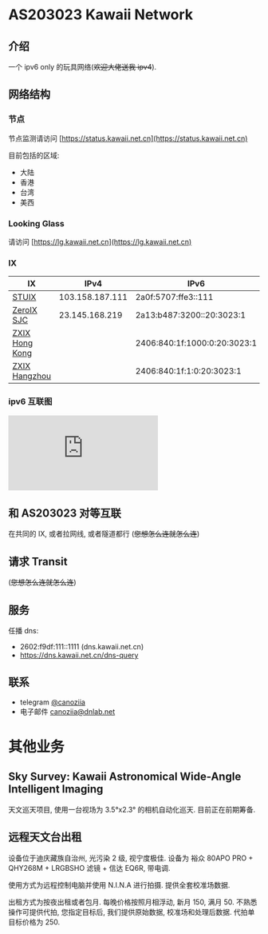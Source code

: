 # AS203023 Kawaii Network

## 介绍

一个 ipv6 only 的玩具网络(~~欢迎大佬送我 ipv4~~).

## 网络结构

### 节点

节点监测请访问 [https://status.kawaii.net.cn](https://status.kawaii.net.cn)

目前包括的区域:

-   大陆
-   香港
-   台湾
-   美西

### Looking Glass

请访问 [https://lg.kawaii.net.cn](https://lg.kawaii.net.cn)

### IX

| IX                                                  | IPv4            | IPv6                         | Speed |
| --------------------------------------------------- | --------------- | ---------------------------- | ----- |
| [STUIX](https://www.peeringdb.com/ix/3352)          | 103.158.187.111 | 2a0f:5707:ffe3::111          | 1G    |
| [ZeroIX SJC](https://www.peeringdb.com/ix/4242)     | 23.145.168.219  | 2a13:b487:3200::20:3023:1    | 1G    |
| [ZXIX Hong Kong](https://www.peeringdb.com/ix/3246) |                 | 2406:840:1f:1000:0:20:3023:1 | 1G    |
| [ZXIX Hangzhou](https://www.peeringdb.com/ix/3166)  |                 | 2406:840:1f:1:0:20:3023:1    | 100M  |

### ipv6 互联图

<embed src="https://bgp.he.net/graphs/as203023-ipv6.svg" alt="he-svg">

## 和 AS203023 对等互联

在共同的 IX, 或者拉网线, 或者隧道都行 (~~您想怎么连就怎么连~~)

## 请求 Transit

(~~您想怎么连就怎么连~~)

## 服务

任播 dns:

-   2602:f9df:111::1111 (dns.kawaii.net.cn)
-   https://dns.kawaii.net.cn/dns-query

## 联系

-   telegram [@canoziia](https://t.me/canoziia)
-   电子邮件 [canoziia@dnlab.net](mailto:canoziia@dnlab.net)

# 其他业务

## Sky Survey: Kawaii Astronomical Wide-Angle Intelligent Imaging

天文巡天项目, 使用一台视场为 3.5°x2.3° 的相机自动化巡天. 目前正在前期筹备.

## 远程天文台出租

设备位于迪庆藏族自治州, 光污染 2 级, 视宁度极佳. 设备为 裕众 80APO PRO + QHY268M + LRGBSHO 滤镜 + 信达 EQ6R, 带电调.

使用方式为远程控制电脑并使用 N.I.N.A 进行拍摄. 提供全套校准场数据.

出租方式为按夜出租或者包月. 每晚价格按照月相浮动, 新月 150, 满月 50. 不熟悉操作可提供代拍, 您指定目标后, 我们提供原始数据, 校准场和处理后数据. 代拍单目标价格为 250.
